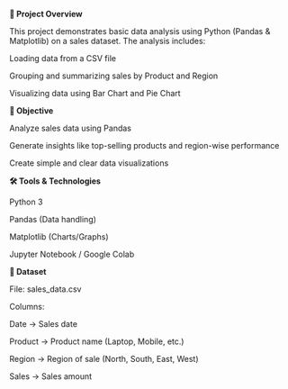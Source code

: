 **📌 Project Overview**

This project demonstrates basic data analysis using Python (Pandas & Matplotlib) on a sales dataset.
The analysis includes:

Loading data from a CSV file

Grouping and summarizing sales by Product and Region

Visualizing data using Bar Chart and Pie Chart

**🎯 Objective**

Analyze sales data using Pandas

Generate insights like top-selling products and region-wise performance

Create simple and clear data visualizations

**🛠 Tools & Technologies**

Python 3

Pandas (Data handling)

Matplotlib (Charts/Graphs)

Jupyter Notebook / Google Colab

**📂 Dataset**

File: sales_data.csv

Columns:

Date → Sales date

Product → Product name (Laptop, Mobile, etc.)

Region → Region of sale (North, South, East, West)

Sales → Sales amount


